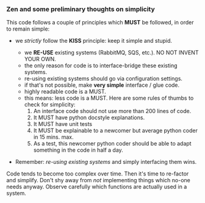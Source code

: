 ### Zen and some preliminary thoughts on simplicity

This code follows a couple of principles which **MUST** be followed, in order to remain simple:

  * we *strictly* follow the **KISS** principle: keep it simple and stupid.
    * we **RE-USE** existing systems (RabbitMQ, SQS, etc.). NO NOT INVENT YOUR OWN.
    * the only reason for code is to interface-bridge these existing systems.
    * re-using existing systems should go via configuration settings.
    * if that's not possible, make **very simple** interface / glue code.
    * highly readable code is a MUST.
    * this means: less code is a MUST. Here are some rules of thumbs to check for simplicity:
      1. An interface code should not use more than 200 lines of code.
      2. It MUST have python docstyle explanations.
      3. It MUST have unit tests
      4. It MUST be explainable to a newcomer but average python coder in 15 mins. max.
      5. As a test, this newcomer python coder should be able to adapt something in the code in half a day.

  * Remember: *re-using existing systems* and simply interfacing them wins.

Code tends to become too complex over time. Then it's time to re-factor and simplify. Don't shy away from
*not* implementing things which no-one needs anyway. Observe carefully which functions are actually used in a system.

